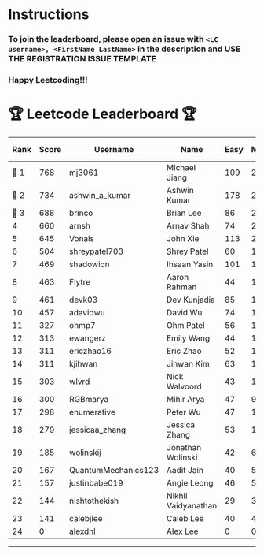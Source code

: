 # Instructions
### To join the leaderboard, please open an issue with `<LC username>, <FirstName LastName>` in the description and USE THE REGISTRATION ISSUE TEMPLATE
### Happy Leetcoding!!!


# 🏆 Leetcode Leaderboard 🏆

| Rank | Score | Username       | Name | Easy | Medium | Hard | Problems Solved |
|------|----------------|-----------------|-------------------|--------------|--------------|--------------|--------------|
| 🥇 1 | 768 | mj3061 | Michael Jiang | 109 | 265 | 43 | 417 |
| 🥈 2 | 734 | ashwin_a_kumar | Ashwin Kumar | 178 | 248 | 20 | 446 |
| 🥉 3 | 688 | brinco | Brian Lee | 86 | 250 | 34 | 370 |
| 4 | 660 | arnsh | Arnav Shah | 74 | 215 | 52 | 341 |
| 5 | 645 | Vonais | John Xie | 113 | 218 | 32 | 363 |
| 6 | 504 | shreypatel703 | Shrey Patel | 60 | 195 | 18 | 273 |
| 7 | 469 | shadowion | Ihsaan Yasin | 101 | 154 | 20 | 275 |
| 8 | 463 | Flytre | Aaron Rahman | 44 | 148 | 41 | 233 |
| 9 | 461 | devk03 | Dev Kunjadia | 85 | 173 | 10 | 268 |
| 10 | 457 | adavidwu | David Wu | 74 | 151 | 27 | 252 |
| 11 | 327 | ohmp7 | Ohm Patel | 56 | 119 | 11 | 186 |
| 12 | 313 | ewangerz | Emily Wang | 44 | 106 | 19 | 169 |
| 13 | 311 | ericzhao16 | Eric Zhao | 52 | 116 | 9 | 177 |
| 14 | 311 | kjihwan | Jihwan Kim | 63 | 103 | 14 | 180 |
| 15 | 303 | wlvrd | Nick Walvoord | 43 | 121 | 6 | 170 |
| 16 | 300 | RGBmarya | Mihir Arya | 47 | 98 | 19 | 164 |
| 17 | 298 | enumerative | Peter Wu | 47 | 106 | 13 | 166 |
| 18 | 279 | jessicaa_zhang | Jessica Zhang | 53 | 104 | 6 | 163 |
| 19 | 185 | wolinskij | Jonathan Wolinski | 42 | 67 | 3 | 112 |
| 20 | 167 | QuantumMechanics123 | Aadit Jain | 40 | 53 | 7 | 100 |
| 21 | 157 | justinbabe019 | Angie Leong | 46 | 51 | 3 | 100 |
| 22 | 144 | nishtothekish | Nikhil Vaidyanathan | 29 | 32 | 17 | 78 |
| 23 | 141 | calebjlee | Caleb Lee | 40 | 43 | 5 | 88 |
| 24 | 0 | alexdnl | Alex Lee | 0 | 0 | 0 | 0 |
---